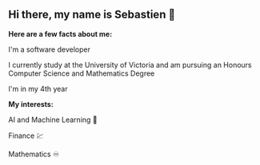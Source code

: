 ## Hi there, my name is Sebastien 👋

**Here are a few facts about me:**

I'm a software developer

I currently study at the University of Victoria and am pursuing an Honours Computer Science and Mathematics Degree

I'm in my 4th year

**My interests:**

AI and Machine Learning :robot:

Finance :chart:

Mathematics :infinity:

<!--
**sebperre/sebperre** is a ✨ _special_ ✨ repository because its `README.md` (this file) appears on your GitHub profile.

Here are some ideas to get you started:

- 🔭 I’m currently working on ...
- 🌱 I’m currently learning ...
- 👯 I’m looking to collaborate on ...
- 🤔 I’m looking for help with ...
- 💬 Ask me about ...
- 📫 How to reach me: ...
- 😄 Pronouns: ...
- ⚡ Fun fact: ...
-->
